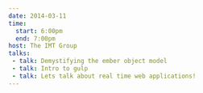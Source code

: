 ```yaml
---
date: 2014-03-11
time:
  start: 6:00pm
  end: 7:00pm
host: The IMT Group
talks:
 - talk: Demystifying the ember object model
 - talk: Intro to gulp
 - talk: Lets talk about real time web applications!
---
```

